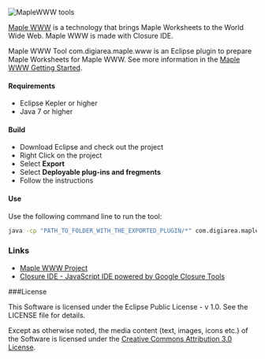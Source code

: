 ![MapleWWW tools](http://digi-area.com/images/light/maplewww/logo.png)

[Maple WWW](http://digi-area.com/light/MapleWWW/) is a technology that brings Maple Worksheets to the World Wide Web. Maple WWW is made with Closure IDE. 

Maple WWW Tool com.digiarea.maple.www is an Eclipse plugin to prepare Maple Worksheets for Maple WWW. See more information in the [Maple WWW Getting Started](http://digi-area.com/light/MapleWWW/getting-started.php).

#### Requirements
 - Eclipse Kepler or higher
 - Java 7 or higher

#### Build

 - Download Eclipse and check out the project
 - Right Click on the project
 - Select **Export**
 - Select **Deployable plug-ins and fregments**
 - Follow the instructions

#### Use

Use the following command line to run the tool:
```bash
java -cp "PATH_TO_FOLDER_WITH_THE_EXPORTED_PLUGIN/*" com.digiarea.maple.www.Converter -src "PATH_TO_FOLDER_WITH_MAPLE_WORKSHEETS" -dst "PATH_TO_DESTINATION_FOLDER" -url "URL_OF_MAPLE_WWW_JS" -kind ANY
```

### Links
 
 - [Maple WWW Project](http://digi-area.com/light/MapleWWW/)
 - [Closure IDE - JavaScript IDE powered by Google Closure Tools](http://digi-area.com/ClosureIDE/)

###License

This Software is licensed under the Eclipse Public License - v 1.0. See the LICENSE file for details.

Except as otherwise noted, the media content (text, images, icons etc.) of the Software is licensed under the 
[Creative Commons Attribution 3.0 License](http://creativecommons.org/licenses/by/3.0/).
